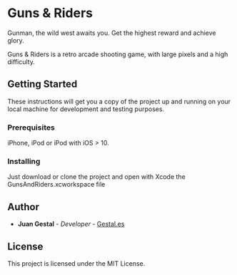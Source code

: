 # Guns & Riders

Gunman, the wild west awaits you. Get the highest reward and achieve glory.

Guns & Riders is a retro arcade shooting game, with large pixels and a high difficulty.

## Getting Started

These instructions will get you a copy of the project up and running on your local machine for development and testing purposes. 

### Prerequisites

iPhone, iPod or iPod with iOS > 10.

### Installing

Just download or clone the project and open with Xcode the GunsAndRiders.xcworkspace file


## Author

* **Juan Gestal** - *Developer* - [Gestal.es](https://www.gestal.es/en)

## License

This project is licensed under the MIT License. 
